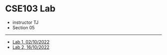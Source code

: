 # CSE103 Lab

- instructor TJ
- Section 05

---

- [Lab 1, 02/10/2022](./classes/class-1.md)
- [Lab 2, 16/10/2022](./classes/class-2/README.md)
